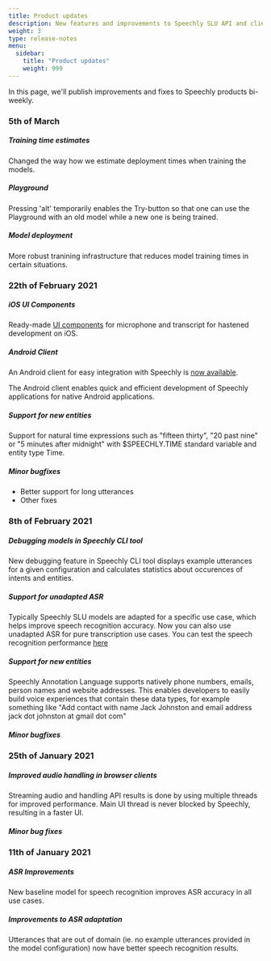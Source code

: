 ```yaml
---
title: Product updates
description: New features and improvements to Speechly SLU API and client libraries 
weight: 3
type: release-notes
menu:
  sidebar:
    title: "Product updates"
    weight: 999
---
```


In this page, we'll publish improvements and fixes to Speechly products bi-weekly. 

### 5th of March

##### Training time estimates

Changed the way how we estimate deployment times when training the models.

##### Playground

Pressing 'alt' temporarily enables the Try-button so that one can use the Playground with an old model while a new one is being trained.

##### Model deployment

More robust tranining infrastructure that reduces model training times in certain situations.

### 22th of February 2021

##### iOS UI Components

Ready-made [UI components](/client-libraries/ios/ui-components/) for microphone and transcript for hastened development on iOS. 

##### Android Client

An Android client for easy integration with Speechly is [now available](https://github.com/speechly/android-client/).

The Android client enables quick and efficient development of Speechly applications for native Android applications.

##### Support for new entities

Support for natural time expressions such as "fifteen thirty", "20 past nine" or "5 minutes after midnight" with $SPEECHLY.TIME standard variable and entity type Time.

##### Minor bugfixes

- Better support for long utterances
- Other fixes

### 8th of February 2021

##### Debugging models in Speechly CLI tool

New debugging feature in Speechly CLI tool displays example utterances for a given configuration and calculates statistics about occurences of intents and entities.

##### Support for unadapted ASR

Typically Speechly SLU models are adapted for a specific use case, which helps improve speech recognition accuracy. Now you can also use unadapted ASR for pure transcription use cases. You can test the speech recognition performance [here](https://api.speechly.com/dashboard/#/playground/ead4b9e7-e5c4-48ed-9dae-3c530916ed76?language=en-US)

##### Support for new entities

Speechly Annotation Language supports natively phone numbers, emails, person names and website addresses. This enables developers to easily build voice experiences that contain these data types, for example something like "Add contact with name Jack Johnston and email address jack dot johnston at gmail dot com"

##### Minor bugfixes

### 25th of January 2021

##### Improved audio handling in browser clients

Streaming audio and handling API results is done by using multiple threads for improved performance. Main UI thread is never blocked by Speechly, resulting in a faster UI.

##### Minor bug fixes

### 11th of January 2021

##### ASR Improvements
New baseline model for speech recognition improves ASR accuracy in all use cases. 

##### Improvements to ASR adaptation

Utterances that are out of domain (ie. no example utterances provided in the model configuration) now have better speech recognition results.









